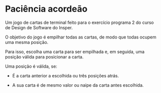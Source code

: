 # Paciência acordeão



Um jogo de cartas de terminal feito para o exercício programa 2 do curso de Design de Software do Insper.



O objetivo do jogo é empilhar todas as cartas, de modo que todas ocupem uma mesma posição.



Para isso, escolha uma carta para ser empilhada e, em seguida, uma posição válida para posicionar a carta.



Uma posição é válida, se:



- É a carta anterior a escolhida ou três posições atrás.



- A sua carta é de mesmo valor ou naipe da carta antes escolhida.